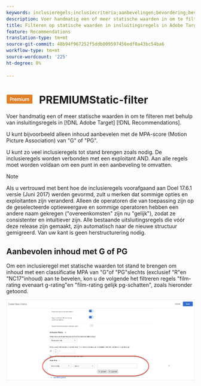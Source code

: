```yaml
---
keywords: inclusieregels;inclusiecriteria;aanbevelingen;bevordering;bevordering;dynamische filtratie;statisch;statische filter
description: Voer handmatig een of meer statische waarden in om te filteren met behulp van insluitingsregels in Adobe Target Recommendations.
title: Filteren op statische waarden in insluitingsregels in Adobe Target Recommendations
feature: Recommendations
translation-type: tm+mt
source-git-commit: 48b94f967252f5ddb009597456edf0a43bc54ba6
workflow-type: tm+mt
source-wordcount: '225'
ht-degree: 0%

---
```



# ![](/help/assets/premium.png) PREMIUMStatic-filter

Voer handmatig een of meer statische waarden in om te filteren met behulp van insluitingsregels in [!DNL Adobe Target] [!DNL Recommendations].

U kunt bijvoorbeeld alleen inhoud aanbevelen met de MPA-score (Motion Picture Association) van &quot;G&quot; of &quot;PG&quot;.

U kunt zo veel inclusieregels tot stand brengen zoals nodig. De inclusieregels worden verbonden met een exploitant AND. Aan alle regels moet worden voldaan om een punt in een aanbeveling te omvatten.

>[!NOTE]
>
>Als u vertrouwd met bent hoe de inclusieregels voorafgaand aan Doel 17.6.1 versie (Juni 2017) werden gevormd, zult u merken dat sommige opties en exploitanten zijn veranderd. Alleen de operatoren die van toepassing zijn op de geselecteerde optieweergave en sommige operatoren hebben een andere naam gekregen (&quot;overeenkomsten&quot; zijn nu &quot;gelijk&quot;), zodat ze consistenter en intuïtiever zijn. Alle bestaande uitsluitingsregels die vóór deze release zijn gemaakt, zijn automatisch naar de nieuwe structuur gemigreerd. Van uw kant is geen herstructurering nodig.

## Aanbevolen inhoud met G of PG

Om een inclusieregel met statische waarden tot stand te brengen om inhoud met een classificatie MPA van &quot;G&quot;of &quot;PG&quot;slechts (exclusief &quot;R&quot;en &quot;NC17&quot;inhoud) aan te bevelen, kon u de volgende het filtreren regels &quot;film-rating evenaart g-rating&quot;en &quot;film-rating gelijk pg-schatten&quot;, zoals hieronder getoond.

![voorbeeld voor filmbeoordeling](/help/c-recommendations/c-algorithms/assets/movies.png)

